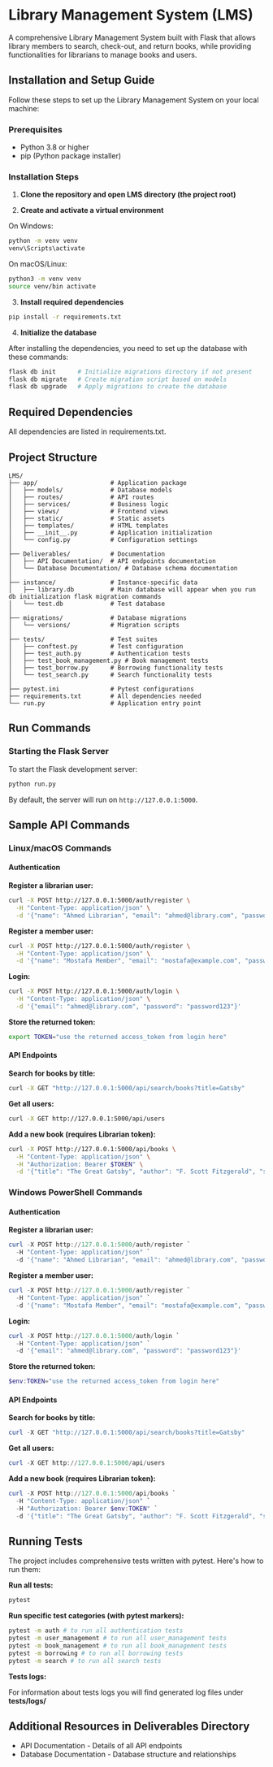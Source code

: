 # Library Management System (LMS)

A comprehensive Library Management System built with Flask that allows library members to search, check-out, and return books, while providing functionalities for librarians to manage books and users.

## Installation and Setup Guide

Follow these steps to set up the Library Management System on your local machine:

### Prerequisites

- Python 3.8 or higher
- pip (Python package installer)

### Installation Steps

1. **Clone the repository and open LMS directory (the project root)**

2. **Create and activate a virtual environment**

On Windows:
```bash
python -m venv venv
venv\Scripts\activate
```

On macOS/Linux:
```bash
python3 -m venv venv
source venv/bin activate
```

3. **Install required dependencies**

```bash
pip install -r requirements.txt
```

4. **Initialize the database**

After installing the dependencies, you need to set up the database with these commands:

```bash
flask db init      # Initialize migrations directory if not present
flask db migrate   # Create migration script based on models
flask db upgrade   # Apply migrations to create the database
```

## Required Dependencies

All dependencies are listed in requirements.txt.

## Project Structure

```
LMS/
├── app/                    # Application package
│   ├── models/             # Database models
│   ├── routes/             # API routes
│   ├── services/           # Business logic
│   ├── views/              # Frontend views
│   ├── static/             # Static assets
│   ├── templates/          # HTML templates
│   ├── __init__.py         # Application initialization
│   └── config.py           # Configuration settings
│
├── Deliverables/           # Documentation
│   ├── API Documentation/  # API endpoints documentation
│   └── Database Documentation/ # Database schema documentation
│
├── instance/               # Instance-specific data
│   ├── library.db          # Main database will appear when you run db initialization flask migration commands
│   └── test.db             # Test database
│
├── migrations/             # Database migrations
│   └── versions/           # Migration scripts
│
├── tests/                  # Test suites
│   ├── conftest.py         # Test configuration
│   ├── test_auth.py        # Authentication tests
│   ├── test_book_management.py # Book management tests
│   ├── test_borrow.py      # Borrowing functionality tests
│   └── test_search.py      # Search functionality tests
│
├── pytest.ini              # Pytest configurations
├── requirements.txt        # All dependencies needed
└── run.py                  # Application entry point
```

## Run Commands

### Starting the Flask Server

To start the Flask development server:

```bash
python run.py
```

By default, the server will run on `http://127.0.0.1:5000`.

## Sample API Commands

### Linux/macOS Commands

#### Authentication

**Register a librarian user:**
```bash
curl -X POST http://127.0.0.1:5000/auth/register \
  -H "Content-Type: application/json" \
  -d '{"name": "Ahmed Librarian", "email": "ahmed@library.com", "password": "password123", "role": "Librarian"}'
```

**Register a member user:**
```bash
curl -X POST http://127.0.0.1:5000/auth/register \
  -H "Content-Type: application/json" \
  -d '{"name": "Mostafa Member", "email": "mostafa@example.com", "password": "password123", "role": "Member"}'
```

**Login:**
```bash
curl -X POST http://127.0.0.1:5000/auth/login \
  -H "Content-Type: application/json" \
  -d '{"email": "ahmed@library.com", "password": "password123"}'
```

**Store the returned token:**
```bash
export TOKEN="use the returned access_token from login here"
```

#### API Endpoints

**Search for books by title:**
```bash
curl -X GET "http://127.0.0.1:5000/api/search/books?title=Gatsby" 
```

**Get all users:**
```bash
curl -X GET http://127.0.0.1:5000/api/users
```

**Add a new book (requires Librarian token):**
```bash
curl -X POST http://127.0.0.1:5000/api/books \
  -H "Content-Type: application/json" \
  -H "Authorization: Bearer $TOKEN" \
  -d '{"title": "The Great Gatsby", "author": "F. Scott Fitzgerald", "subject_category": "Fiction", "publication_date": "1925-04-10"}'
```

### Windows PowerShell Commands

#### Authentication

**Register a librarian user:**
```powershell
curl -X POST http://127.0.0.1:5000/auth/register `
  -H "Content-Type: application/json" `
  -d '{"name": "Ahmed Librarian", "email": "ahmed@library.com", "password": "password123", "role": "Librarian"}'
```

**Register a member user:**
```powershell
curl -X POST http://127.0.0.1:5000/auth/register `
  -H "Content-Type: application/json" `
  -d '{"name": "Mostafa Member", "email": "mostafa@example.com", "password": "password123", "role": "Member"}'
```

**Login:**
```powershell
curl -X POST http://127.0.0.1:5000/auth/login `
  -H "Content-Type: application/json" `
  -d '{"email": "ahmed@library.com", "password": "password123"}'
```

**Store the returned token:**
```powershell
$env:TOKEN="use the returned access_token from login here"
```

#### API Endpoints

**Search for books by title:**
```powershell
curl -X GET "http://127.0.0.1:5000/api/search/books?title=Gatsby" 
```

**Get all users:**
```powershell
curl -X GET http://127.0.0.1:5000/api/users
```

**Add a new book (requires Librarian token):**
```powershell
curl -X POST http://127.0.0.1:5000/api/books `
  -H "Content-Type: application/json" `
  -H "Authorization: Bearer $env:TOKEN" `
  -d '{"title": "The Great Gatsby", "author": "F. Scott Fitzgerald", "subject_category": "Fiction", "publication_date": "1925-04-10"}'
```

## Running Tests

The project includes comprehensive tests written with pytest. Here's how to run them:

**Run all tests:**
```bash
pytest
```

**Run specific test categories (with pytest markers):**
```bash
pytest -m auth # to run all authentication tests
pytest -m user_management # to run all user_management tests
pytest -m book_management # to run all book_management tests
pytest -m borrowing # to run all borrowing tests
pytest -m search # to run all search tests
```

**Tests logs:**

For information about tests logs you will find generated log files under **tests/logs/**

## Additional Resources in Deliverables Directory

- API Documentation - Details of all API endpoints
- Database Documentation - Database structure and relationships